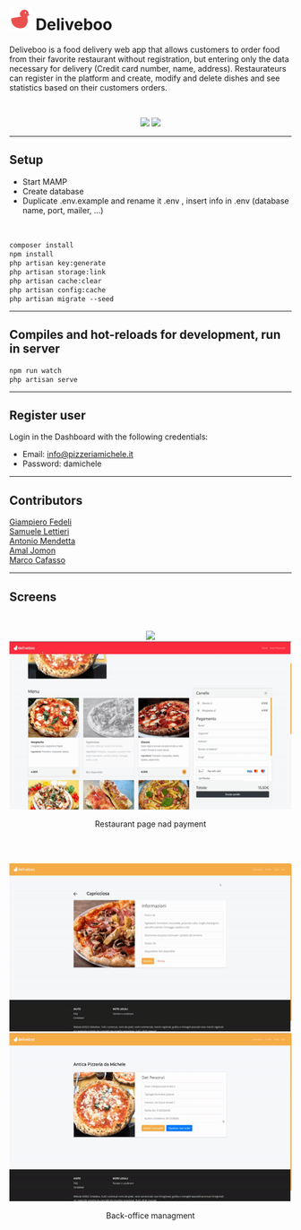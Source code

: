 # <img src="public/assets/images/favicon.png" height="40"/> Deliveboo

Deliveboo is a food delivery web app that allows customers to order food from their favorite restaurant without registration, but entering only the data necessary for delivery (Credit card number, name, address). Restaurateurs can register in the platform and create, modify and delete dishes and see statistics based on their customers orders.

<br>

<p align="center">
    <span align="left">
        <img src="public/assets/images/gif/homepage-desktop.gif" height="300px"/>
    </span>
    <span align="right">
        <img src="public/assets/images/gif/homepage-mobile.gif" height="300px">
    </span>
</p>

<hr>

## Setup

-   Start MAMP <br>
-   Create database <br>
-   Duplicate .env.example and rename it .env , insert info in .env (database name, port, mailer, ...)

<br>

```
composer install
npm install
php artisan key:generate
php artisan storage:link
php artisan cache:clear
php artisan config:cache
php artisan migrate --seed

```

<hr>

## Compiles and hot-reloads for development, run in server

```
npm run watch
php artisan serve

```

<hr>

## Register user

Login in the Dashboard with the following credentials:

-   Email: info@pizzeriamichele.it
-   Password: damichele

<hr>

## Contributors

<a href="https://github.com/ErJump">Giampiero Fedeli</a><br>
<a href="https://github.com/SamueleLettieri">Samuele Lettieri</a><br>
<a href="https://github.com/Antonius131">Antonio Mendetta</a><br>
<a href="https://github.com/amaljom">Amal Jomon</a><br>
<a href="https://github.com/markcaf">Marco Cafasso</a><br>

<hr>

## Screens

<br>
<p align="center">
    <span align="left">
        <img src="public/assets/images/gif/restaurant-desktop.gif" height="300px"/>
    </span>
    <span align="right">
        <img src="public/assets/images/gif/payment-desktop.gif" height="300px">
    </span>
</p>
<p align="center">Restaurant page nad payment</p>

<br><br>
<p align="center">
    <span align="left">
        <img src="public/assets/images/gif/editdelete-desktop.gif" height="300px"/>
    </span>
    <span align="right">
        <img src="public/assets/images/gif/orders-desktop.gif" height="300px">
    </span>
</p>
<p align="center">Back-office managment</p>
